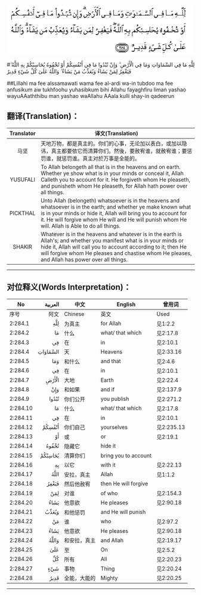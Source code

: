 ![002:284](images/002_284.gif)

#لِلَّهِ مَا فِي السَّمَاوَاتِ وَمَا فِي الْأَرْضِ ۗ وَإِنْ تُبْدُوا مَا فِي أَنْفُسِكُمْ أَوْ تُخْفُوهُ يُحَاسِبْكُمْ بِهِ اللَّهُ ۖ فَيَغْفِرُ لِمَنْ يَشَاءُ وَيُعَذِّبُ مَنْ يَشَاءُ ۗ وَاللَّهُ عَلَىٰ كُلِّ شَيْءٍ قَدِيرٌ 

##Lillahi ma fee alssamawati wama fee al-ardi wa-in tubdoo ma fee anfusikum aw tukhfoohu yuhasibkum bihi Allahu fayaghfiru liman yashao wayuAAaththibu man yashao waAllahu AAala kulli shay-in qadeerun 

## 翻译(Translation)：

| Translator | 译文(Translation)                                            |
| :--------: | ------------------------------------------------------------ |
|    马坚    | 天地万物，都是真主的。你们的心事，无论加以表白，或加以隐讳，真主都要依它而清算你们。然後，要赦宥谁，就赦宥谁；要惩罚谁，就惩罚谁。真主对於万事是全能的。 |
|  YUSUFALI  | To Allah belongeth all that is in the heavens and on earth. Whether ye show what is in your minds or conceal it, Allah Calleth you to account for it. He forgiveth whom He pleaseth, and punisheth whom He pleaseth, for Allah hath power over all things. |
|  PICKTHAL  | Unto Allah (belongeth) whatsoever is in the heavens and whatsoever is in the earth; and whether ye make known what is in your minds or hide it, Allah will bring you to account for it. He will forgive whom He will and He will punish whom He will. Allah is Able to do all things. |
|   SHAKIR   | Whatever is in the heavens and whatever is in the earth is Allah's; and whether you manifest what is in your minds or hide it, Allah will call you to account according to it; then He will forgive whom He pleases and chastise whom He pleases, and Allah has power over all things. |

---

## 对位释义(Words Interpretation)：

| No   | العربية | 中文    | English | 曾用词 |
| ---- | ------: | ------- | ------- | ------ |
| 序号 |    阿文 | Chinese | 英文    | Used   |
| 2:284.1  | لِلَّهِ      | 为真主       | for Allah            | 见1:2.2    |
| 2:284.2  | مَا       | 什么         | what/ that which     | 见2:17.8   |
| 2:284.3  | فِي       | 在           | in                   | 见2:10.1   |
| 2:284.4  | السَّمَاوَاتِ | 天           | Heavens              | 见2:33.16  |
| 2:284.5  | وَمَا      | 和什么       | and that             | 见2:4.6    |
| 2:284.6  | فِي       | 在           | in                   | 见2:10.1   |
| 2:284.7  | الْأَرْضِ    | 大地         | Earth                | 见2:22.4   |
| 2:284.8  | وَإِنْ      | 和如果       | and if               | 见2:137.9  |
| 2:284.9  | تُبْدُوا    | 你们公开     | you publish          | 见2:271.2  |
| 2:284.10 | مَا       | 什么         | what/ that which     | 见2:17.8   |
| 2:284.11 | فِي       | 在           | in                   | 见2:10.1   |
| 2:284.12 | أَنْفُسِكُمْ   | 你们自己     | yourselves           | 见2:235.13 |
| 2:284.13 | أَوْ       | 或           | or                   | 见2:19.1   |
| 2:284.14 | تُخْفُوهُ    | 隐藏它       | hide it              |            |
| 2:284.15 | يُحَاسِبْكُمْ  | 清算你们     | bring you to account |            |
| 2:284.16 | بِهِ       | 以它         | with it              | 见2:22.13  |
| 2:284.17 | اللَّهُ     | 安拉，真主   | Allah                | 见1:1.2    |
| 2:284.18 | فَيَغْفِرُ    | 然后他赦宥   | then He will forgive |            |
| 2:284.19 | لِمَنْ      | 对谁         | of who               | 见2:154.3  |
| 2:284.20 | يَشَاءُ     | 他意欲       | He pleases           | 见2:90.18  |
| 2:284.21 | وَيُعَذِّبُ    | 和他惩罚     | and He will punish   |            |
| 2:284.22 | مَنْ       | 谁           | who                  | 见2:97.2   |
| 2:284.23 | يَشَاءُ     | 他意欲       | He pleases           | 见2:90.18  |
| 2:284.24 | وَاللَّهُ    | 和安拉，真主 | and Allah            | 见2:19.17  |
| 2:284.25 | عَلَىٰ      | 至           | On                   | 见2:5.2    |
| 2:284.26 | كُلِّ       | 所有         | All                  | 见2:20.23  |
| 2:284.27 | شَيْءٍ      | 事物         | Thing                | 见2:20.24  |
| 2:284.28 | قَدِيرٌ     | 全能，大能的 | Mighty               | 见2:20.25  |

---
